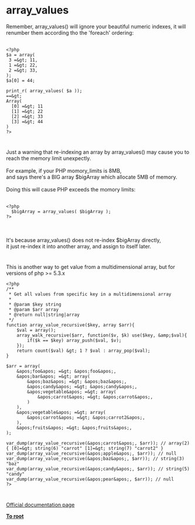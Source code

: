 # array_values



Remember, array_values() will ignore your beautiful numeric indexes, it will renumber them according tho the &apos;foreach&apos; ordering:<br><br>

```
<?php
$a = array(
 3 =&gt; 11,
 1 =&gt; 22,
 2 =&gt; 33,
);
$a[0] = 44;

print_r( array_values( $a ));
==&gt;
Array(
  [0] =&gt; 11
  [1] =&gt; 22
  [2] =&gt; 33
  [3] =&gt; 44
)
?>
```
  

#

Just a warning that re-indexing an array by array_values() may cause you to reach the memory limit unexpectly.<br><br>For example, if your PHP momory_limits is 8MB,<br> and says there&apos;s a BIG array $bigArray which allocate 5MB of memory.<br><br>Doing this will cause PHP exceeds the momory limits:<br><br>

```
<?php
  $bigArray = array_values( $bigArray );
?>
```
<br><br>It&apos;s because array_values() does not re-index $bigArray directly,<br>it just re-index it into another array, and assign to itself later.  

#

This is another way to get value from a multidimensional array, but for versions of php &gt;= 5.3.x<br>

```
<?php
/**
 * Get all values from specific key in a multidimensional array
 *
 * @param $key string
 * @param $arr array
 * @return null|string|array
 */
function array_value_recursive($key, array $arr){
    $val = array();
    array_walk_recursive($arr, function($v, $k) use($key, &amp;$val){
        if($k == $key) array_push($val, $v);
    });
    return count($val) &gt; 1 ? $val : array_pop($val);
}

$arr = array(
    &apos;foo&apos; =&gt; &apos;foo&apos;,
    &apos;bar&apos; =&gt; array(
        &apos;baz&apos; =&gt; &apos;baz&apos;,
        &apos;candy&apos; =&gt; &apos;candy&apos;,
        &apos;vegetable&apos; =&gt; array(
            &apos;carrot&apos; =&gt; &apos;carrot&apos;,
        )
    ),
    &apos;vegetable&apos; =&gt; array(
        &apos;carrot&apos; =&gt; &apos;carrot2&apos;,
    ),
    &apos;fruits&apos; =&gt; &apos;fruits&apos;,
);

var_dump(array_value_recursive(&apos;carrot&apos;, $arr)); // array(2) { [0]=&gt; string(6) "carrot" [1]=&gt; string(7) "carrot2" }
var_dump(array_value_recursive(&apos;apple&apos;, $arr)); // null
var_dump(array_value_recursive(&apos;baz&apos;, $arr)); // string(3) "baz"
var_dump(array_value_recursive(&apos;candy&apos;, $arr)); // string(5) "candy"
var_dump(array_value_recursive(&apos;pear&apos;, $arr)); // null
?>
```
  

#

[Official documentation page](https://www.php.net/manual/en/function.array-values.php)

**[To root](/README.md)**